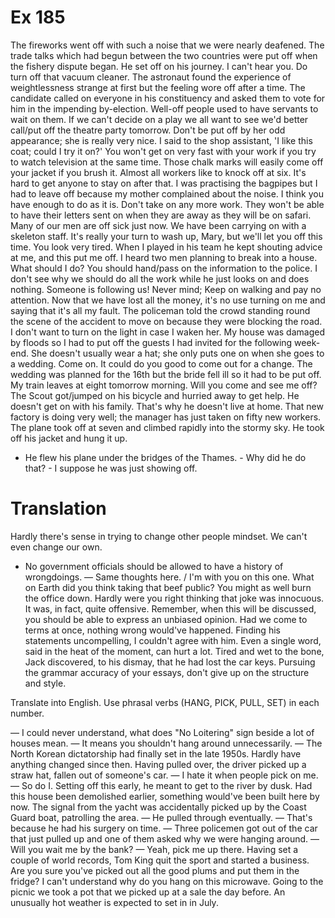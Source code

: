 # Ex 185

The fireworks went off with such a noise that we were nearly deafened.
The trade talks which had begun between the two countries were put off when the fishery dispute began.
He set off on his journey.
I can't hear you. Do turn off that vacuum cleaner.
The astronaut found the experience of weightlessness strange at first but the feeling wore off after a time.
The candidate called on everyone in his constituency and asked them to vote for him in the impending by-election.
Well-off people used to have servants to wait on them.
If we can't decide on a play we all want to see we'd better call/put off the theatre party tomorrow.
Don't be put off by her odd appearance; she is really very nice.
I said to the shop assistant, 'I like this coat; could I try it on?'
You won't get on very fast with your work if you try to watch television at the same time.
Those chalk marks will easily come off your jacket if you brush it.
Almost all workers like to knock off at six. It's hard to get anyone to stay on after that.
I was practising the bagpipes but I had to leave off because my mother complained about the noise.
I think you have enough to do as it is. Don't take on any more work.
They won't be able to have their letters sent on when they are away as they will be on safari.
Many of our men are off sick just now. We have been carrying on with a skeleton staff.
It's really your turn to wash up, Mary, but we'll let you off this time. You look very tired.
When I played in his team he kept shouting advice at me, and this put me off.
I heard two men planning to break into a house. What should I do? You should hand/pass on the information to the police.
I don't see why we should do all the work while he just looks on and does nothing.
Someone is following us! Never mind; Keep on walking and pay no attention.
Now that we have lost all the money, it's no use turning on me and saying that it's all my fault.
The policeman told the crowd standing round the scene of the accident to move on because they were blocking the road.
I don't want to turn on the light in case I waken her.
My house was damaged by floods so I had to put off the guests I had invited for the following week-end.
She doesn't usually wear a hat; she only puts one on when she goes to a wedding.
Come on. It could do you good to come out for a change.
The wedding was planned for the 16th but the bride fell ill so it had to be put off.
My train leaves at eight tomorrow morning. Will you come and see me off?
The Scout got/jumped on his bicycle and hurried away to get help.
He doesn't get on with his family. That's why he doesn't live at home.
That new factory is doing very well; the manager has just taken on fifty new workers.
The plane took off at seven and climbed rapidly into the stormy sky.
He took off his jacket and hung it up.
- He flew his plane under the bridges of the Thames. - Why did he do that? - I suppose he was just showing off.



# Translation

Hardly there's sense in trying to change other people mindset. We can't even change our own.
- No government officials should be allowed to have a history of wrongdoings. — Same thoughts here. / I'm with you on this one.
What on Earth did you think taking that beef public? You might as well burn the office down.
Hardly were you right thinking that joke was innocuous. It was, in fact, quite offensive.
Remember, when this will be discussed, you should be able to express an unbiased opinion.
Had we come to terms at once, nothing wrong would've happened.
Finding his statements uncompelling, I couldn't agree with him.
Even a single word, said in the heat of the moment, can hurt a lot.
Tired and wet to the bone, Jack discovered, to his dismay, that he had lost the car keys.
Pursuing the grammar accuracy of your essays, don't give up on the structure and style.

Translate into English. Use phrasal verbs (HANG, PICK, PULL, SET) in each number.

— I could never understand, what does "No Loitering" sign beside a lot of houses mean. — It means you shouldn't hang around unnecessarily.
— The North Korean dictatorship had finally set in the late 1950s. Hardly have anything changed since then.
Having pulled over, the driver picked up a straw hat, fallen out of someone's car.
— I hate it when people pick on me. — So do I.
Setting off this early, he meant to get to the river by dusk.
Had this house been demolished earlier, something would've been built here by now.
The signal from the yacht was accidentally picked up by the Coast Guard boat, patrolling the area.
— He pulled through eventually. — That's because he had his surgery on time.
— Three policemen got out of the car that just pulled up and one of them asked why we were hanging around.
— Will you wait me by the bank? — Yeah, pick me up there.
Having set a couple of world records, Tom King quit the sport and started a business.
Are you sure you've picked out all the good plums and put them in the fridge?
I can't understand why do you hang on this microwave.
Going to the picnic we took a pot that we picked up at a sale the day before.
An unusually hot weather is expected to set in in July.

